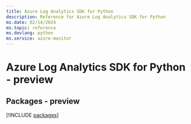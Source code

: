 ```yaml
---
title: Azure Log Analytics SDK for Python
description: Reference for Azure Log Analytics SDK for Python
ms.date: 02/14/2024
ms.topic: reference
ms.devlang: python
ms.service: azure-monitor
---
```

# Azure Log Analytics SDK for Python - preview
## Packages - preview
[!INCLUDE [packages](log-analytics-index.md)]